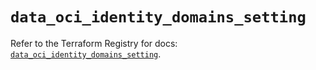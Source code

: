 # `data_oci_identity_domains_setting`

Refer to the Terraform Registry for docs: [`data_oci_identity_domains_setting`](https://registry.terraform.io/providers/oracle/oci/6.18.0/docs/data-sources/identity_domains_setting).
